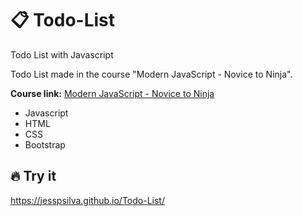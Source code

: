# :clipboard: Todo-List

 Todo List with Javascript

 Todo List made in the course "Modern JavaScript - Novice to Ninja".
 
 <b>Course link:</b> <a href="https://www.udemy.com/course/modern-javascript-from-novice-to-ninja/" target="blank">Modern JavaScript - Novice to Ninja</a>

 - Javascript
 - HTML
 - CSS
 - Bootstrap

## :fire: Try it

https://jesspsilva.github.io/Todo-List/

